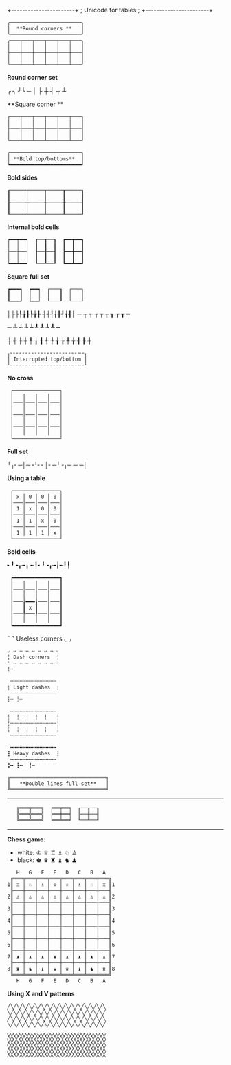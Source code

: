 +-----------------------+
; Unicode for tables    ;
+-----------------------+

```
╭───────────────────────╮
│  **Round corners **   │
╰───────────────────────╯
╭───┬───┬───┬───┬───┬───╮
│   │   │   │   │   │   │
├───┼───┼───┼───┼───┼───┤
│   │   │   │   │   │   │
╰───┴───┴───┴───┴───┴───╯
```

**Round corner set**

╭ ╮ ╯╰ ─ │ ├ ┼ ┤ ┬ ┴

**Square corner **
```
┌───┬───┬───┬───┬───┬───┐
│   │   │   │   │   │   │
├───┼───┼───┼───┼───┼───┤
│   │   │   │   │   │   │  
└───┴───┴───┴───┴───┴───┘
```
```
┍━━━━━━━━━━━━━━━━━━━━━━━┑ 
│ **Bold top/bottoms**  │ 
┕━━━━━━━━━━━━━━━━━━━━━━━┙ 
```
**Bold sides**
```
┎─────┬─────┬─────┰─────┒
┃     │     │     ┃     ┃
┠─────┼─────┼─────╂─────┨
┃     │     │     ┃     ┃
┖─────┴─────┴─────┸─────┚
```
**Internal bold cells**
```
┍━━┯━━┑  ┎──┰──┒  ┏━━┳━━┓
│  │  │  ┃  ┃  ┃  ┃  ┃  ┃
├──┼──┤  ┠──╂──┨  ┣━━╋━━┫
│  │  │  ┃  ┃  ┃  ┃  ┃  ┃
┕━━┷━━┙  ┖──┸──┚  ┗━━┻━━┛
```
**Square full set**
```
┏━━━┓  ┍━━┑  ┎───┒  ┌───┐
┃   ┃  │  │  ┃   ┃  │   │
┗━━━┛  ┕━━┙  ┖───┚  └───┘
```

│├┝┞┟┠┡┢┣ ┤┥┦┧┨┩┪┫┃
─ ┬ ┭ ┮ ┯ ┰ ┱ ┲ ┳ ━ 

─ ┴ ┵ ┶ ┷ ┸ ┹ ┺ ┻ ━

┼ ┽ ┾ ┿ ╀ ╁ ╂ ╃ ╄ ╅ ╆ ╇ ╈ ╉ ╊ ╋

```
╷╴╴╴╴╴╴╴╴╴╴╴╴╴╴╴╴╴╴╴╴╴╴─╶╷
│ Interrupted top/bottom │ 
╵╴╴╴╴╴╴╴╴╴╴╴╴╴╴╴╴╴╴╴╴╴╴─╶╵
```
**No cross**
```
 ┌───────────────┐
 │   │   │   │   │
 │───│───│───│───│
 │   │   │   │   │
 │───│───│───│───│
 │   │   │   │   │
 │───│───│───│───│
 │   │   │   │   │
 └───────────────┘
```
**Full set**
 
 ╵╷╴─│─╶╵╴╴│╴─╵╶╷─ ─ ─│

**Using a table** 
``` 
 ┌───────────────┐
 │ x │ 0 │ 0 │ 0 │
 │───│───│───│───│
 │ 1 │ x │ 0 │ 0 │
 │───│───│───│───│
 │ 1 │ 1 │ x │ 0 │
 │───│───│───│───│
 │ 1 │ 1 │ 1 │ x │
 └───────────────┘
```
**Bold cells**
 
╸╹╺╻╼╽ ╾╿╸╹╺╻╼╽╾╿╿
``` 
 ┏━━━━━━━━━━━━━━━┓
 ┃   │   │   │   ┃
 ┃───│───│───│───┃
 ┃   │   │   │   ┃
 ┃───╽━━━╽───│───┃
 ┃   ┃ x ┃   │   ┃
 ┃───╿━━━╿───│───┃
 ┃   │   │   │   ┃
 ┗━━━━━━━━━━━━━━━┛
```

⌜                ⌝
 Useless corners
⌞                ⌟

```
⌌ ╌ ╌ ╌ ╌ ╌ ╌ ╌ ⌍
╎ Dash corners  ╎
⌎ ╌ ╌ ╌ ╌ ╌ ╌ ╌ ⌏
╎╌

 ╌╌╌╌╌╌╌╌╌╌╌╌╌╌╌
┊ Light dashes  ┊ 
 ╌╌╌╌╌╌╌╌╌╌╌╌╌╌╌
┆┄ ┊┈ 

 ╌╌╌╌╌╌╌╌╌╌╌╌╌╌╌
┊  ┊  ┊  ┊  ┊   ┊ 
┊╌╌╌╌╌╌╌╌╌╌╌╌╌╌╌┊
┊  ┊  ┊  ┊  ┊   ┊
 ╌╌╌╌╌╌╌╌╌╌╌╌╌╌╌

 ╍╍╍╍╍╍╍╍╍╍╍╍╍╍╍  
┇ Heavy dashes  ┇
 ╍╍╍╍╍╍╍╍╍╍╍╍╍╍╍  
╏╍ ┇┅  ┋┉  
```
```
╔═══════════════════════════════╗
║   **Double lines full set**   ║
╚═══════════════════════════════╝
```
---------------------------------
```
   ╔═══╦═══╗  ╒══╤══╕  ╓──╥──╖   
   ╠═══╬═══╣  ╞══╪══╡  ╟──╫──╢  
   ╚═══╩═══╝  ╘══╧══╛  ╙──╨──╜  
```
---------------------------------

**Chess game:**

* white: ♔ ♕ ♖ ♗ ♘ ♙ 
* black: ♚ ♛ ♜ ♝ ♞ ♟   

```
   H   G   F   E   D   C   B   A
 ╔═══╤═══╤═══╤═══╤═══╤═══╤═══╤═══╗
1║ ♖ │ ♘ │ ♗ │ ♔ │ ♕ │ ♗ │ ♘ │ ♖ ║1
 ╟───┼───┼───┼───┼───┼───┼───┼───╢ 
2║ ♙ │ ♙ │ ♙ │ ♙ │ ♙ │ ♙ │ ♙ │ ♙ ║2
 ╟───┼───┼───┼───┼───┼───┼───┼───╢ 
3║   │   │   │   │   │   │   │   ║3
 ╟───┼───┼───┼───┼───┼───┼───┼───╢ 
4║   │   │   │   │   │   │   │   ║4
 ╟───┼───┼───┼───┼───┼───┼───┼───╢ 
5║   │   │   │   │   │   │   │   ║5
 ╟───┼───┼───┼───┼───┼───┼───┼───╢ 
6║   │   │   │   │   │   │   │   ║6
 ╟───┼───┼───┼───┼───┼───┼───┼───╢ 
7║ ♟ │ ♟ │ ♟ │ ♟ │ ♟ │ ♟ │ ♟ │ ♟ ║7
 ╟───┼───┼───┼───┼───┼───┼───┼───╢ 
8║ ♜ │ ♞ │ ♝ │ ♚ │ ♛ │ ♝ │ ♞ │ ♜ ║8
 ╚═══╧═══╧═══╧═══╧═══╧═══╧═══╧═══╝ 
   H   G   F   E   D   C   B   A
```

**Using X and V patterns**
```
╱╲╱╲╱╲╱╲╱╲╱╲╱╲╱╲╱╲╱╲╱╲╱╲╱╲╱╲╱╲╱╲ 
╲╱╲╱╲╱╲╱╲╱╲╱╲╱╲╱╲╱╲╱╲╱╲╱╲╱╲╱╲╱╲╱ 
╱╲╱╲╱╲╱╲╱╲╱╲╱╲╱╲╱╲╱╲╱╲╱╲╱╲╱╲╱╲╱╲ 
╲╱╲╱╲╱╲╱╲╱╲╱╲╱╲╱╲╱╲╱╲╱╲╱╲╱╲╱╲╱╲╱ 
```
```
╳╳╳╳╳╳╳╳╳╳╳╳╳╳╳╳╳╳╳╳╳╳╳╳╳╳╳╳╳╳╳╳
╳╳╳╳╳╳╳╳╳╳╳╳╳╳╳╳╳╳╳╳╳╳╳╳╳╳╳╳╳╳╳╳
╳╳╳╳╳╳╳╳╳╳╳╳╳╳╳╳╳╳╳╳╳╳╳╳╳╳╳╳╳╳╳╳
╳╳╳╳╳╳╳╳╳╳╳╳╳╳╳╳╳╳╳╳╳╳╳╳╳╳╳╳╳╳╳╳
```